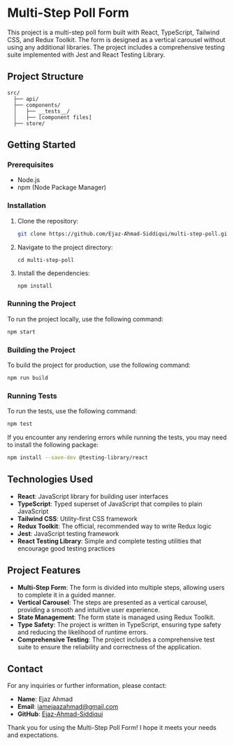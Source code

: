 
# Multi-Step Poll Form

This project is a multi-step poll form built with React, TypeScript, Tailwind CSS, and Redux Toolkit. The form is designed as a vertical carousel without using any additional libraries. The project includes a comprehensive testing suite implemented with Jest and React Testing Library.

## Project Structure
```
src/
  ├── api/
  ├── components/
  │   ├── __tests__/
  │   ├── [component files]
  ├── store/
```

## Getting Started

### Prerequisites

- Node.js
- npm (Node Package Manager)

### Installation

1. Clone the repository:
    ```sh
    git clone https://github.com/Ejaz-Ahmad-Siddiqui/multi-step-poll.git
    ```

2. Navigate to the project directory:
    ```
    cd multi-step-poll
    ```

3. Install the dependencies:
    ```sh
    npm install
    ```

### Running the Project

To run the project locally, use the following command:
```sh
npm start
```

### Building the Project

To build the project for production, use the following command:
```sh
npm run build
```

### Running Tests

To run the tests, use the following command:
```sh
npm test
```

If you encounter any rendering errors while running the tests, you may need to install the following package:
```sh
npm install --save-dev @testing-library/react
```

## Technologies Used

- **React**: JavaScript library for building user interfaces
- **TypeScript**: Typed superset of JavaScript that compiles to plain JavaScript
- **Tailwind CSS**: Utility-first CSS framework
- **Redux Toolkit**: The official, recommended way to write Redux logic
- **Jest**: JavaScript testing framework
- **React Testing Library**: Simple and complete testing utilities that encourage good testing practices

## Project Features

- **Multi-Step Form**: The form is divided into multiple steps, allowing users to complete it in a guided manner.
- **Vertical Carousel**: The steps are presented as a vertical carousel, providing a smooth and intuitive user experience.
- **State Management**: The form state is managed using Redux Toolkit.
- **Type Safety**: The project is written in TypeScript, ensuring type safety and reducing the likelihood of runtime errors.
- **Comprehensive Testing**: The project includes a comprehensive test suite to ensure the reliability and correctness of the application.


## Contact

For any inquiries or further information, please contact:

- **Name**: Ejaz Ahmad 
- **Email**: iamejaazahmad@gmail.com
- **GitHub**: [Ejaz-Ahmad-Siddiqui](https://github.com/Ejaz-Ahmad-Siddiqui)

Thank you for using the Multi-Step Poll Form! I hope it meets your needs and expectations.
```
